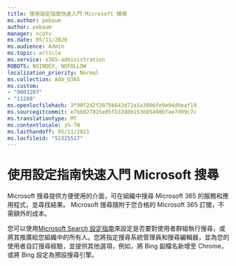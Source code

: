 ```yaml
---
title: 使用設定指南快速入門 Microsoft 搜尋
ms.author: pebaum
author: pebaum
manager: scotv
ms.date: 05/11/2020
ms.audience: Admin
ms.topic: article
ms.service: o365-administration
ROBOTS: NOINDEX, NOFOLLOW
localization_priority: Normal
ms.collection: Adm_O365
ms.custom:
- "9003287"
- "11208"
ms.openlocfilehash: 3f90f2d2f20756643d72a5a3086fe9e94d9eaf19
ms.sourcegitcommit: e7b6827015e05fb3280b153605498bfae7d09c7c
ms.translationtype: MT
ms.contentlocale: zh-TW
ms.lasthandoff: 05/11/2021
ms.locfileid: "52325517"
---
```

# <a name="get-started-with-microsoft-search-using-the-set-up-guide"></a>使用設定指南快速入門 Microsoft 搜尋

Microsoft 搜尋提供方便使用的介面，可在組織中搜尋 Microsoft 365 的服務和應用程式，並尋找結果。 Microsoft 搜尋隨附于您合格的 Microsoft 365 訂閱，不需額外的成本。 

您可以使用[Microsoft Search 設定指南](https://go.microsoft.com/fwlink/?linkid=2156919)來設定是否要對使用者群組執行搜尋，或將其推廣給您組織中的所有人。您將指定搜尋系統管理員和搜尋編輯器，並為您的使用者自訂搜尋經驗，並提供其他選項，例如，將 Bing 副檔名新增至 Chrome，或將 Bing 設定為預設搜尋引擎。